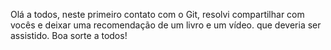 Olá a todos, neste primeiro contato com o Git, resolvi compartilhar com vocês e deixar uma recomendação de um livro e um vídeo.
que deveria ser assistido. Boa sorte a todos!
